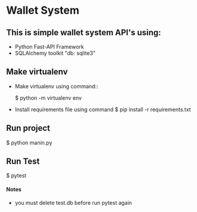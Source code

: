 Wallet System
=============

## This is simple wallet system API's using:
* Python Fast-API Framework
* SQLAlchemy toolkit "db: sqlite3"


## Make virtualenv

* Make virtualenv using command::

     $ python -m virtualenv env
    
* Install requirements file using command
     $ pip install -r requirements.txt

Run project
-----------
  $ python manin.py 

Run Test
--------
  $ pytest

#### Notes
* you must delete test.db before run pytest again
